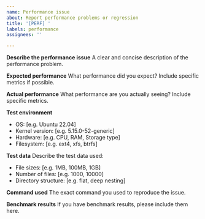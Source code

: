 ```yaml
---
name: Performance issue
about: Report performance problems or regression
title: '[PERF] '
labels: performance
assignees: ''

---
```


**Describe the performance issue**
A clear and concise description of the performance problem.

**Expected performance**
What performance did you expect? Include specific metrics if possible.

**Actual performance**
What performance are you actually seeing? Include specific metrics.

**Test environment**
 - OS: [e.g. Ubuntu 22.04]
 - Kernel version: [e.g. 5.15.0-52-generic]
 - Hardware: [e.g. CPU, RAM, Storage type]
 - Filesystem: [e.g. ext4, xfs, btrfs]

**Test data**
Describe the test data used:
 - File sizes: [e.g. 1MB, 100MB, 1GB]
 - Number of files: [e.g. 1000, 10000]
 - Directory structure: [e.g. flat, deep nesting]

**Command used**
The exact command you used to reproduce the issue.

**Benchmark results**
If you have benchmark results, please include them here.
